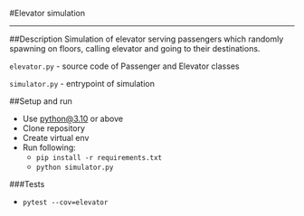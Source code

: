 #Elevator simulation
___
##Description
Simulation of elevator serving passengers which randomly spawning on floors,
calling elevator and going to their destinations.

`elevator.py` - source code of Passenger and Elevator classes

`simulator.py` - entrypoint of simulation

##Setup and run

- Use python@3.10 or above
- Clone repository
- Create virtual env
- Run following:
  - `pip install -r requirements.txt`
  - `python simulator.py`

###Tests
- `pytest --cov=elevator`